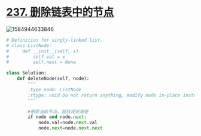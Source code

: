 # [237. 删除链表中的节点](https://leetcode-cn.com/problems/delete-node-in-a-linked-list/)

![1584944633846](C:\Users\75043\AppData\Roaming\Typora\typora-user-images\1584944633846.png)

```python
# Definition for singly-linked list.
# class ListNode:
#     def __init__(self, x):
#         self.val = x
#         self.next = None

class Solution:
    def deleteNode(self, node):
        """
        :type node: ListNode
        :rtype: void Do not return anything, modify node in-place instead.
        """

        #删除当前节点，题目没说清楚
        if node and node.next: 
            node.val=node.next.val
            node.next=node.next.next
```

